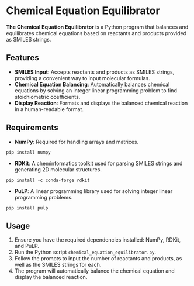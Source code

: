 # Chemical Equation Equilibrator

**The Chemical Equation Equilibrator** is a Python program that balances and equilibrates chemical equations based on reactants and products provided as SMILES strings.

## Features

- **SMILES Input**: Accepts reactants and products as SMILES strings, providing a convenient way to input molecular formulas.
- **Chemical Equation Balancing**: Automatically balances chemical equations by solving an integer linear programming problem to find stoichiometric coefficients.
- **Display Reaction**: Formats and displays the balanced chemical reaction in a human-readable format.

## Requirements

- **NumPy**: Required for handling arrays and matrices.
```
pip install numpy
```

- **RDKit**: A cheminformatics toolkit used for parsing SMILES strings and generating 2D molecular structures.
```
pip install -c conda-forge rdkit
```

- **PuLP**: A linear programming library used for solving integer linear programming problems.
```
pip install pulp
```

## Usage

1. Ensure you have the required dependencies installed: NumPy, RDKit, and PuLP.
2. Run the Python script `chemical_equation_equilibrator.py`.
3. Follow the prompts to input the number of reactants and products, as well as the SMILES strings for each.
4. The program will automatically balance the chemical equation and display the balanced reaction.
